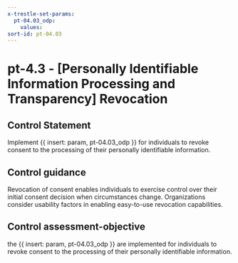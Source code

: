 ```yaml
---
x-trestle-set-params:
  pt-04.03_odp:
    values:
sort-id: pt-04.03
---
```


# pt-4.3 - \[Personally Identifiable Information Processing and Transparency\] Revocation

## Control Statement

Implement {{ insert: param, pt-04.03_odp }} for individuals to revoke consent to the processing of their personally identifiable information.

## Control guidance

Revocation of consent enables individuals to exercise control over their initial consent decision when circumstances change. Organizations consider usability factors in enabling easy-to-use revocation capabilities.

## Control assessment-objective

the {{ insert: param, pt-04.03_odp }} are implemented for individuals to revoke consent to the processing of their personally identifiable information.
